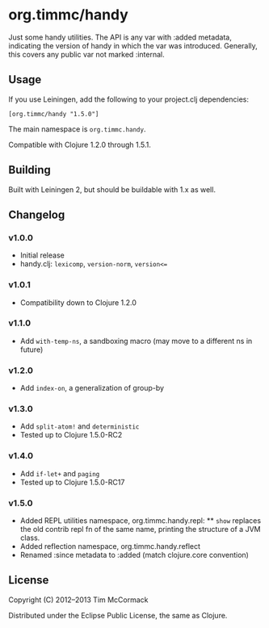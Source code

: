 # org.timmc/handy

Just some handy utilities. The API is any var with :added metadata,
indicating the version of handy in which the var was introduced.
Generally, this covers any public var not marked :internal.

## Usage

If you use Leiningen, add the following to your project.clj dependencies:

`[org.timmc/handy "1.5.0"]`

The main namespace is `org.timmc.handy`.

Compatible with Clojure 1.2.0 through 1.5.1.

## Building

Built with Leiningen 2, but should be buildable with 1.x as well.

## Changelog

### v1.0.0
* Initial release
* handy.clj: `lexicomp`, `version-norm`, `version<=`

### v1.0.1
* Compatibility down to Clojure 1.2.0

### v1.1.0
* Add `with-temp-ns`, a sandboxing macro (may move to a different ns in future)

### v1.2.0
* Add `index-on`, a generalization of group-by

### v1.3.0
* Add `split-atom!` and `deterministic`
* Tested up to Clojure 1.5.0-RC2

### v1.4.0
* Add `if-let+` and `paging`
* Tested up to Clojure 1.5.0-RC17

### v1.5.0
* Added REPL utilities namespace, org.timmc.handy.repl:
** `show` replaces the old contrib repl fn of the same name, printing
   the structure of a JVM class.
* Added reflection namespace, org.timmc.handy.reflect
* Renamed :since metadata to :added (match clojure.core convention)

## License

Copyright (C) 2012–2013 Tim McCormack

Distributed under the Eclipse Public License, the same as Clojure.
